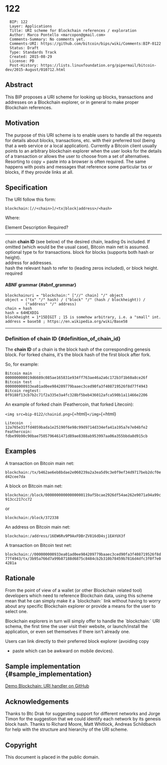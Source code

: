# 122

      BIP: 122
      Layer: Applications
      Title: URI scheme for Blockchain references / exploration
      Author: Marco Pontello <marcopon@gmail.com>
      Comments-Summary: No comments yet.
      Comments-URI: https://github.com/bitcoin/bips/wiki/Comments:BIP-0122
      Status: Draft
      Type: Standards Track
      Created: 2015-08-29
      License: PD
      Post-History: https://lists.linuxfoundation.org/pipermail/bitcoin-dev/2015-August/010712.html

## Abstract

This BIP proposes a URI scheme for looking up blocks, transactions and
addresses on a Blockchain explorer, or in general to make proper
Blockchain references.

## Motivation

The purpose of this URI scheme is to enable users to handle all the
requests for details about blocks, transactions, etc. with their
preferred tool (being that a web service or a local application).
Currently a Bitcoin client usually points to an arbitrary blockchain
explorer when the user looks for the details of a transaction or allows
the user to choose from a set of alternatives. Resorting to copy + paste
into a browser is often required. The same happens with posts and
messages that reference some particular txs or blocks, if they provide
links at all.

## Specification

The URI follow this form:

`blockchain:[//<chain>]/<tx|block|address>/<hash>`

Where:

  Element   Description                                                                                                                                    Required?
  --------- ---------------------------------------------------------------------------------------------------------------------------------------------- -------------------
  chain     **chain ID** (see below) of the desired chain, leading 0s included. If omitted (which would be the usual case), Bitcoin main net is assumed.   optional
  type      tx                                                                                                                                             for transactions.
  block     for blocks (supports both hash or height).                                                                                                     
  address   for addresses.                                                                                                                                 
  hash      the relevant hash to refer to (leading zeros included), or block height.                                                                       required

#### ABNF grammar {#abnf_grammar}

    blockchainuri = "blockchain:" ["//" chain] "/" object
    object = ("tx" "/" hash) / ("block" "/" (hash / blockheight)) /
             ("address" "/" address)
    chain = hash
    hash = 64HEXDIG
    blockheight = 1*15DIGIT ; 15 is somehow arbitrary, i.e. a "small" int.
    address = base58 ; https://en.wikipedia.org/wiki/Base58

------------------------------------------------------------------------

### Definition of chain ID {#definition_of_chain_id}

The **chain ID** of a chain is the block hash of the corresponding
genesis block. For forked chains, it\'s the block hash of the first
block after fork.

So, for example:

    Bitcoin main   : 000000000019d6689c085ae165831e934ff763ae46a2a6c172b3f1b60a8ce26f 
    Bitcoin test   : 000000000933ea01ad0ee984209779baaec3ced90fa3f408719526f8d77f4943
    Bitcoin regtest: 0f9188f13cb7b2c71f2a335e3a4fc328bf5beb436012afca590b1a11466e2206 

An example of forked chain (Feathercoin, that forked Litecoin):

`<img src=bip-0122/chainid.png>`{=html}`</img>`{=html}

    Litecoin   : 12a765e31ffd4059bada1e25190f6e98c99d9714d334efa41a195a7e7e04bfe2
    Feathercoin: fdbe99b90c90bae7505796461471d89ae8388ab953997aa06a355bbda8d915cb

## Examples

A transaction on Bitcoin main net:

`blockchain:/tx/b462ae6eb8bdae2e060239a2a3ea5d9c3e0f9ef34d9717beb2dcf0ed42cee7da`

A block on Bitcoin main net:

`blockchain:/block/00000000000000000119af5bcae2926df54ae262e9071a94a99c913cc217cc72`

or

`blockchain:/block/372338`

An address on Bitcoin main net:

`blockchain:/address/16EW6Rv9P9AxFDBrZV816dD4sj1EAYUX3f`

A transaction on Bitcoin test net:

`blockchain://000000000933ea01ad0ee984209779baaec3ced90fa3f408719526f8d77f4943/tx/3b95a766d7a99b87188d6875c8484cb2b310b78459b7816d4dfc3f0f7e04281a`

## Rationale

From the point of view of a wallet (or other Blockchain related tool)
developers which need to reference Blockchain data, using this scheme
mean that he can simply make it a \`blockchain:\` link without having to
worry about any specific Blockchain explorer or provide a means for the
user to select one.

Blockchain explorers in turn will simply offer to handle the
\`blockchain:\` URI schema, the first time the user visit their website,
or launch/install the application, or even set themselves if there
isn\'t already one.

Users can link directly to their preferred block explorer (avoiding copy
+ paste which can be awkward on mobile devices).

## Sample implementation {#sample_implementation}

[Demo Blockchain: URI handler on
GitHub](https://github.com/MarcoPon/blockchain-exploration)

## Acknowledgements

Thanks to Btc Drak for suggesting support for different networks and
Jorge Timon for the suggestion that we could identify each network by
its genesis block hash. Thanks to Richard Moore, Matt Whitlock, Andreas
Schildbach for help with the structure and hierarchy of the URI scheme.

## Copyright

This document is placed in the public domain.
